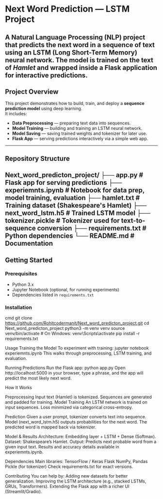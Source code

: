 # Next Word Prediction — LSTM Project
A Natural Language Processing (NLP) project that predicts the **next word in a sequence of text** using an LSTM (Long Short-Term Memory) neural network. The model is trained on the text of *Hamlet* and wrapped inside a Flask application for interactive predictions.
---
## Project Overview

This project demonstrates how to build, train, and deploy a **sequence prediction model** using deep learning.  
It includes:
- **Data Preprocessing** — preparing text data into sequences.  
- **Model Training** — building and training an LSTM neural network.  
- **Model Saving** — saving trained weights and tokenizer for later use.  
- **Flask App** — serving predictions interactively via a simple web app.  
---
## Repository Structure
Next_word_predicton_project/
├── app.py # Flask app for serving predictions
├── experiemnts.ipynb # Notebook for data prep, model training, evaluation
├── hamlet.txt # Training dataset (Shakespeare's Hamlet)
├── next_word_lstm.h5 # Trained LSTM model
├── tokenizer.pickle # Tokenizer used for text-to-sequence conversion
├── requirements.txt # Python dependencies
└── README.md # Documentation
---
## Getting Started
### Prerequisites
- Python 3.x  
- Jupyter Notebook (optional, for running experiments)  
- Dependencies listed in `requirements.txt`

### Installation
cmd
git clone https://github.com/Rohitcodermanit/Next_word_predicton_project.git
cd Next_word_predicton_project
python3 -m venv venv
source venv/bin/activate    # On Windows: venv\Scripts\activate
pip install -r requirements.txt

Usage
Training the Model
To experiment with training:
jupyter notebook experiemnts.ipynb
This walks through preprocessing, LSTM training, and evaluation.

Running Predictions
Run the Flask app:
python app.py
Open http://localhost:5000 in your browser, type a phrase, and the app will predict the most likely next word.

How It Works

Preprocessing
Input text (Hamlet) is tokenized.
Sequences are generated and padded for training.
Model Training
An LSTM network is trained on input sequences.
Loss minimized via categorical cross-entropy.

Prediction
Given a user prompt, tokenizer converts text into sequence.
Model (next_word_lstm.h5) outputs probabilities for the next word.
The predicted word is mapped back via tokenizer.

Model & Results
Architecture: Embedding layer + LSTM + Dense (Softmax).
Dataset: Shakespeare’s Hamlet.
Output: Predicts next probable word from a given input text.
Results and accuracy details available in experiemnts.ipynb.

Dependencies
Main libraries:
TensorFlow / Keras
Flask
NumPy, Pandas
Pickle (for tokenizer)
Check requirements.txt for exact versions.

Contributing
You can help by:
Adding new datasets for better generalization.
Improving the LSTM architecture (e.g., stacked LSTMs, GRUs, Transformers).
Extending the Flask app with a richer UI (Streamlit/Gradio).
